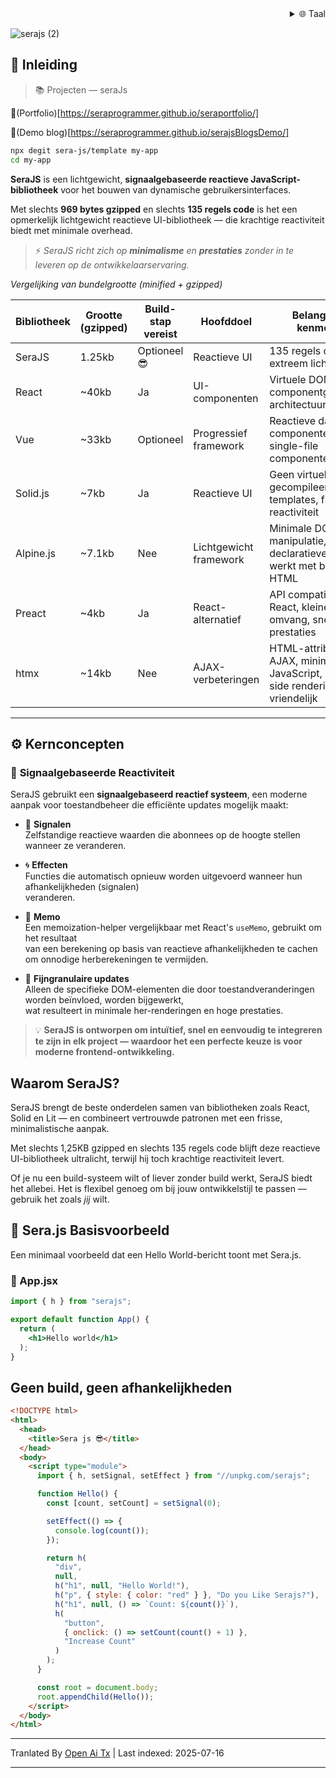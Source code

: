<div align="right">
  <details>
    <summary >🌐 Taal</summary>
    <div>
      <div align="center">
        <a href="https://openaitx.github.io/view.html?user=sera-js&project=sera&lang=en">English</a>
        | <a href="https://openaitx.github.io/view.html?user=sera-js&project=sera&lang=zh-CN">简体中文</a>
        | <a href="https://openaitx.github.io/view.html?user=sera-js&project=sera&lang=zh-TW">繁體中文</a>
        | <a href="https://openaitx.github.io/view.html?user=sera-js&project=sera&lang=ja">日本語</a>
        | <a href="https://openaitx.github.io/view.html?user=sera-js&project=sera&lang=ko">한국어</a>
        | <a href="https://openaitx.github.io/view.html?user=sera-js&project=sera&lang=hi">हिन्दी</a>
        | <a href="https://openaitx.github.io/view.html?user=sera-js&project=sera&lang=th">ไทย</a>
        | <a href="https://openaitx.github.io/view.html?user=sera-js&project=sera&lang=fr">Français</a>
        | <a href="https://openaitx.github.io/view.html?user=sera-js&project=sera&lang=de">Deutsch</a>
        | <a href="https://openaitx.github.io/view.html?user=sera-js&project=sera&lang=es">Español</a>
        | <a href="https://openaitx.github.io/view.html?user=sera-js&project=sera&lang=it">Itapano</a>
        | <a href="https://openaitx.github.io/view.html?user=sera-js&project=sera&lang=ru">Русский</a>
        | <a href="https://openaitx.github.io/view.html?user=sera-js&project=sera&lang=pt">Português</a>
        | <a href="https://openaitx.github.io/view.html?user=sera-js&project=sera&lang=nl">Nederlands</a>
        | <a href="https://openaitx.github.io/view.html?user=sera-js&project=sera&lang=pl">Polski</a>
        | <a href="https://openaitx.github.io/view.html?user=sera-js&project=sera&lang=ar">العربية</a>
        | <a href="https://openaitx.github.io/view.html?user=sera-js&project=sera&lang=fa">فارسی</a>
        | <a href="https://openaitx.github.io/view.html?user=sera-js&project=sera&lang=tr">Türkçe</a>
        | <a href="https://openaitx.github.io/view.html?user=sera-js&project=sera&lang=vi">Tiếng Việt</a>
        | <a href="https://openaitx.github.io/view.html?user=sera-js&project=sera&lang=id">Bahasa Indonesia</a>
      </div>
    </div>
  </details>
</div>


![serajs (2)](https://github.com/user-attachments/assets/7ccff260-491d-420b-8e22-4579f9bad50a)

## 📖 **Inleiding**

> 📚 Projecten  —  seraJs

🔗(Portfolio)[https://seraprogrammer.github.io/seraportfolio/] 

🔗(Demo blog)[https://seraprogrammer.github.io/serajsBlogsDemo/] 


```bash
npx degit sera-js/template my-app
cd my-app
```
**SeraJS** is een lichtgewicht, **signaalgebaseerde reactieve JavaScript-bibliotheek** voor
het bouwen van dynamische gebruikersinterfaces.

Met slechts **969 bytes gzipped** en slechts **135 regels code** is het een opmerkelijk lichtgewicht reactieve UI-bibliotheek — die krachtige reactiviteit biedt met minimale overhead.

> ⚡️ _SeraJS richt zich op **minimalisme** en **prestaties** zonder in te leveren
> op de ontwikkelaarservaring._


*Vergelijking van bundelgrootte (minified + gzipped)*

| Bibliotheek | Grootte (gzipped) | Build-stap vereist | Hoofddoel | Belangrijkste kenmerken |
|-------------|-------------------|--------------------|------------|------------------------|
| SeraJS | 1.25kb | Optioneel 😎 | Reactieve UI | 135 regels code, extreem lichtgewicht |
| React | ~40kb | Ja | UI-componenten | Virtuele DOM, componentgebaseerde architectuur, JSX |
| Vue | ~33kb | Optioneel | Progressief framework | Reactieve databinding, componentensysteem, single-file componenten |
| Solid.js | ~7kb | Ja | Reactieve UI | Geen virtuele DOM, gecompileerde templates, fijne reactiviteit |
| Alpine.js | ~7.1kb | Nee | Lichtgewicht framework | Minimale DOM-manipulatie, declaratieve syntaxis, werkt met bestaande HTML |
| Preact | ~4kb | Ja | React-alternatief | API compatibel met React, kleinere omvang, snellere prestaties |
| htmx | ~14kb | Nee | AJAX-verbeteringen | HTML-attributen voor AJAX, minimale JavaScript, server-side rendering vriendelijk |



---

## ⚙️ **Kernconcepten**

### 🔄 **Signaalgebaseerde Reactiviteit**

SeraJS gebruikt een **signaalgebaseerd reactief systeem**, een moderne aanpak voor
toestandbeheer die efficiënte updates mogelijk maakt:

- 🧠 **Signalen**  
  Zelfstandige reactieve waarden die abonnees op de hoogte stellen wanneer ze veranderen.

- 🌀 **Effecten**  
  Functies die automatisch opnieuw worden uitgevoerd wanneer hun afhankelijkheden (signalen)  
  veranderen.

- 🧭 **Memo**  
  Een memoization-helper vergelijkbaar met React's `useMemo`, gebruikt om het resultaat  
  van een berekening op basis van reactieve afhankelijkheden te cachen om onnodige
  herberekeningen te vermijden.

- 🔬 **Fijngranulaire updates**  
  Alleen de specifieke DOM-elementen die door toestandveranderingen worden beïnvloed, worden bijgewerkt,  
  wat resulteert in minimale her-renderingen en hoge prestaties.

> 💡 **SeraJS is ontworpen om intuïtief, snel en eenvoudig te integreren te zijn in elk
> project — waardoor het een perfecte keuze is voor moderne frontend-ontwikkeling.**


## Waarom SeraJS?

SeraJS brengt de beste onderdelen samen van bibliotheken zoals React, Solid en Lit — en combineert vertrouwde patronen met een frisse, minimalistische aanpak.

Met slechts 1,25KB gzipped en slechts 135 regels code blijft deze reactieve UI-bibliotheek ultralicht, terwijl hij toch krachtige reactiviteit levert.

Of je nu een build-systeem wilt of liever zonder build werkt, SeraJS biedt het allebei. Het is flexibel genoeg om bij jouw ontwikkelstijl te passen — gebruik het zoals *jij* wilt.


## 🌱 **Sera.js Basisvoorbeeld**

Een minimaal voorbeeld dat een Hello World-bericht toont met Sera.js.

### 📄 App.jsx


```jsx
import { h } from "serajs";

export default function App() {
  return (
    <h1>Hello world</h1>
  );
}
```
## Geen build, geen afhankelijkheden


```html
<!DOCTYPE html>
<html>
  <head>
    <title>Sera js 😎</title>
  </head>
  <body>
    <script type="module">
      import { h, setSignal, setEffect } from "//unpkg.com/serajs";

      function Hello() {
        const [count, setCount] = setSignal(0);

        setEffect(() => {
          console.log(count());
        });

        return h(
          "div",
          null,
          h("h1", null, "Hello World!"),
          h("p", { style: { color: "red" } }, "Do you Like Serajs?"),
          h("h1", null, () => `Count: ${count()}`),
          h(
            "button",
            { onclick: () => setCount(count() + 1) },
            "Increase Count"
          )
        );
      }

      const root = document.body;
      root.appendChild(Hello());
    </script>
  </body>
</html>
```
<translate-content>
</translate-content>

---

Tranlated By [Open Ai Tx](https://github.com/OpenAiTx/OpenAiTx) | Last indexed: 2025-07-16

---